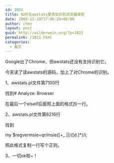```yaml
---
id: 1021
title: 如何在awstats里添加识别浏览器类型
date: 2008-12-19T17:06:24+00:00
author: chen
layout: post
guid: http://wilderwein.org/?p=1021
permalink: /1021.html
categories:
  - 备忘
---
```

Google出了Chrome，但awstats还没有支持识别它。

今天读了读awstats的源码，加上了对Chrome的识别。</p> 

1、awstats.pl文件第7100行

找到# Analyze: Browser

在最后一个elseif后面照上面的格式抄一行。</p> 

2、awstats.pl文件第6216行

找到
  
my $regvermsie=qr/msie([+_ ]|)([d.]*)/i;

照此格式复制一行写个正则。</p> 

3、一切ok啦~！</p>